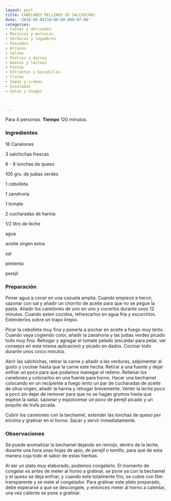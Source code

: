 ```yaml
---
layout: post
title: CANELONES RELLENOS DE SALCHICHAS
date: '2010-09-05T10:00:00.000-07:00'
categories:
- Carnes y derivados
- Mariscos y moluscos
- Verduras y legumbres
- Pescados
- Arroces
- Salsas
- Postres y dulces
- Huevos y lacteos
- Pastas
- Entrantes y bocadillos
- Frutas
- Sopas y cremas
- Ensaladas
- Setas y hongos
 


---
```


Para 4 personas.
<b>Tiempo</b> 120 minutos.

<h3>Ingredientes</h3>

16 Canelones

3 salchichas frescas

6 - 8 lonchas de queso

100 grs. de judias verdes

1 cebolleta

1 zanahoria

1 tomate

2 cucharadas de harina

1/2 litro de leche

agua

aceite virgen extra

sal

pimienta

perejil

<h3>Preparación</h3>

Poner agua a cocer en una cazuela amplia. Cuando empiece a hervir, sazonar con sal y añadir un chorrito de aceite para que no se pegue la pasta. Añadir los canelones de uno en uno y cocerlos durante unos 12 minutos. Cuando esten cocidos, refrescarlos en agua fria y escurrirlos. Extenderlos sobre un trapo limpio.

Picar la cebolleta muy fina y ponerla a pochar en aceite a fuego muy lento. Cuando vaya cogiendo color, añadir la zanahoria y las judias verdes picado todo muy fino. Rehogar y agregar el tomate pelado (escaldar para pelar, ver consejos en esta misma aplicacion) y picado en dados. Cocinar todo durante unos cinco minutos.

Abrir las salchichas, retirar la carne y añadir a las verduras, salpimentar al gusto y cocinar hasta que la carne este hecha. Retirar a una fuente y dejar enfriar un poco para que podamos manegar el relleno. Rellenar los canelones y colocarlos en una fuente para horno. Hacer una bechamel colocando en un recipiente a fuego lento un par de cucharadas de aceite de oliva virgen, añadir la harina y rehogar brevemente. Verter la leche poco a poco sin dejar de remover para que no se hagan grumos hasta que espese la salsa. sazonar y espolvorear un poco de perejil picado y un poquito de trufa picada.

Cubrir los canelones con la bechamel, extender las lonchas de queso por encima y gratinar en el horno. Sacar y servir inmediatamente.

<h3>Observaciones</h3>

Se puede aromatizar la bechamel dejando en remojo, dentro de la leche, durante una hora unas hojas de apio, de perejil o tomillo, para que de esta manera coja todo el sabor de estas hierbas.

Al ser un plato muy elaborado, podemos congelarlo. El momento de congelar es antes de meter al horno a gratinar, se pone ya con la bechamel y el queso se deja enfriar, y cuando este totalmente frio, se cubre con film transparente y se mete al congelador. Para gratinar este plato preparado, debe esperarse a que se descongele, y entonces meter al horno a calentar, una vez caliente se pone a gratinar.


